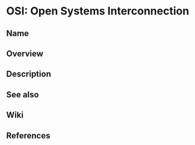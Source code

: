 # OSI: Open Systems Interconnection

## Name

## Overview

## Description

## See also

## Wiki

## References
